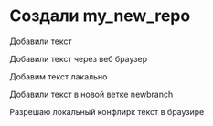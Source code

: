 # Создали  my_new_repo

Добавили текст

Добавили текст через веб браузер 

Добавим текст лакально

Добавили текст в новой ветке newbranch

Разрешаю локальный конфлирк текст в браузире
 

